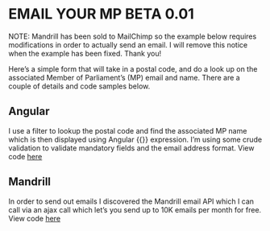# EMAIL YOUR MP BETA 0.01
NOTE: Mandrill has been sold to MailChimp so the example below requires modifications in order to actually send an email. I will remove this notice when the example has been fixed. Thank you!

Here’s a simple form that will take in a postal code, and do a look up on the associated Member of Parliament’s (MP) email and name. There are a couple of details and code samples below.

## Angular
I use a filter to lookup the postal code and find the associated MP name which is then displayed using Angular {{}} expression. I’m using some crude validation to validate mandatory fields and the email address format. View code [here](https://github.com/rakkatak/selectMP/blob/master/js/controllers.js)

## Mandrill
In order to send out emails I discovered the Mandrill email API which I can call via an ajax call which let’s you send up to 10K emails per month for free. View code [here](https://raw.githubusercontent.com/rakkatak/selectMP/master/partials/selectMpForm.html)
